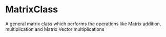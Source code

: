 # MatrixClass
A general matrix class which performs the operations like Matrix addition, multiplication and Matrix Vector multiplications
